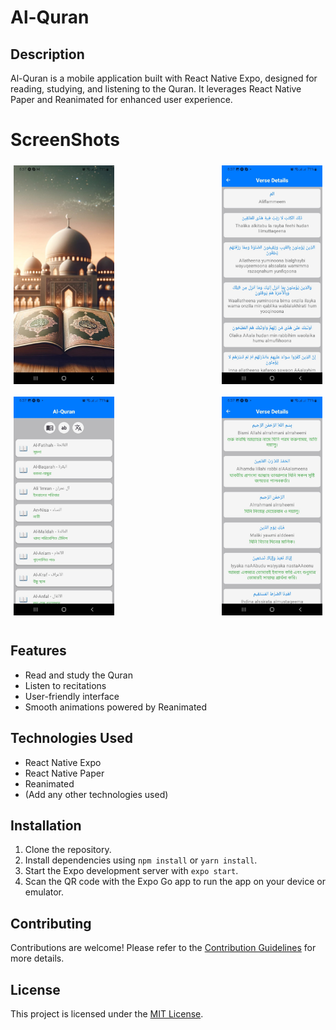 # Al-Quran

## Description
Al-Quran is a mobile application built with React Native Expo, designed for reading, studying, and listening to the Quran. It leverages React Native Paper and Reanimated for enhanced user experience.


# ScreenShots
<div style="display: flex; flex-wrap: wrap; justify-content: space-between; margin-bottom: 20px;">
  <img src="./screenshots/image.jpg" alt="Image 1" style="height: 350px; margin-bottom: 10px; padding: 5px;">
  <img src="./screenshots/image1.jpg" alt="Image 2" style="height: 350px; margin-bottom: 10px; padding: 5px;">
  <img src="./screenshots/image2.jpg" alt="Image 3" style="height: 350px; margin-bottom: 10px; padding: 5px;">
  <img src="./screenshots/image3.jpg" alt="Image 4" style="height: 350px; margin-bottom: 10px; padding: 5px;">
</div>



## Features
- Read and study the Quran
- Listen to recitations
- User-friendly interface
- Smooth animations powered by Reanimated

## Technologies Used
- React Native Expo
- React Native Paper
- Reanimated
- (Add any other technologies used)

## Installation
1. Clone the repository.
2. Install dependencies using `npm install` or `yarn install`.
3. Start the Expo development server with `expo start`.
4. Scan the QR code with the Expo Go app to run the app on your device or emulator.

## Contributing
Contributions are welcome! Please refer to the [Contribution Guidelines](CONTRIBUTING.md) for more details.

## License
This project is licensed under the [MIT License](LICENSE).
